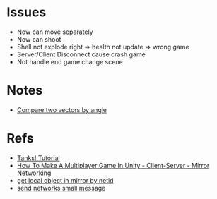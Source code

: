 # Issues
- Now can move separately
- Now can shoot
- Shell not explode right => health not update => wrong game
- Server/Client Disconnect cause crash game
- Not handle end game change scene

# Notes
- [Compare two vectors by angle](https://answers.unity.com/questions/181867/is-there-way-to-find-a-negative-angle.html)

# Refs
- [Tanks! Tutorial](https://assetstore.unity.com/packages/essentials/tutorial-projects/tanks-tutorial-46209)
- [How To Make A Multiplayer Game In Unity - Client-Server - Mirror Networking](https://www.youtube.com/watch?v=5LhA4Tk_uvI)
- [get local object in mirror by netid](https://forum.unity.com/threads/get-or-find-object-with-network-identity-over-the-network.405648/#post-6677152)
- [send networks small message](https://mirror-networking.gitbook.io/docs/guides/communications/network-messages)